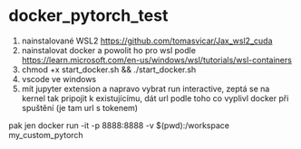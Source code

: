 # docker_pytorch_test

1) nainstalované WSL2 https://github.com/tomasvicar/Jax_wsl2_cuda
2) nainstalovat docker a powolit ho pro wsl podle https://learn.microsoft.com/en-us/windows/wsl/tutorials/wsl-containers
3) chmod +x start_docker.sh && ./start_docker.sh
4) vscode ve windows
5) mít jupyter extension a napravo vybrat run interactive, zeptá se na kernel tak pripojit k existujícímu, dát url podle toho co vyplivl docker při spuštění (je tam url s tokenem)


pak jen docker run -it -p 8888:8888 -v $(pwd):/workspace my_custom_pytorch

